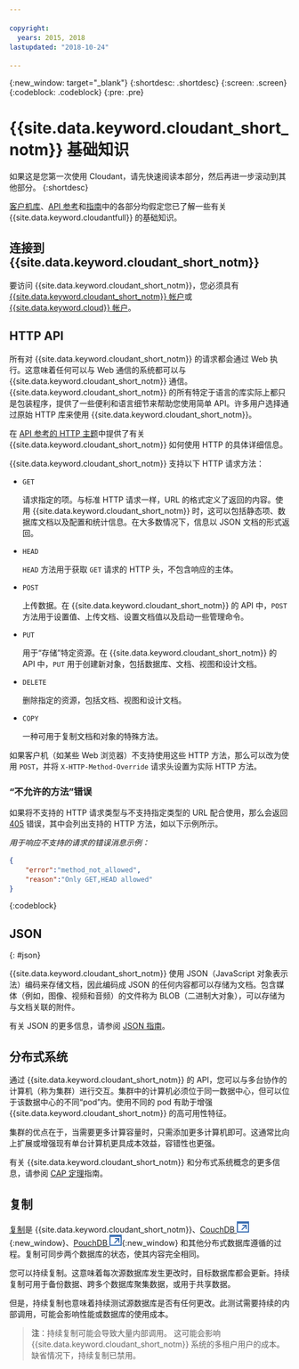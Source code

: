 ```yaml
---

copyright:
  years: 2015, 2018
lastupdated: "2018-10-24"

---
```


{:new_window: target="_blank"}
{:shortdesc: .shortdesc}
{:screen: .screen}
{:codeblock: .codeblock}
{:pre: .pre}

<!-- Acrolinx: 2018-05-07 -->

# {{site.data.keyword.cloudant_short_notm}} 基础知识

如果这是您第一次使用 Cloudant，请先快速阅读本部分，然后再进一步滚动到其他部分。
{:shortdesc}

[客户机库](../libraries/index.html#-client-libraries)、[API 参考](../api/index.html#-api-reference)和[指南](../guides/acurl.html#authorized-curl-acurl-)中的各部分均假定您已了解一些有关 {{site.data.keyword.cloudantfull}} 的基础知识。

## 连接到 {{site.data.keyword.cloudant_short_notm}}

要访问 {{site.data.keyword.cloudant_short_notm}}，您必须具有 [{{site.data.keyword.cloudant_short_notm}} 帐户](../api/account.html)或 [{{site.data.keyword.cloud}} 帐户](../offerings/bluemix.html)。

## HTTP API

所有对 {{site.data.keyword.cloudant_short_notm}} 的请求都会通过 Web 执行。这意味着任何可以与 Web 通信的系统都可以与 {{site.data.keyword.cloudant_short_notm}} 通信。{{site.data.keyword.cloudant_short_notm}} 的所有特定于语言的库实际上都只是包装程序，提供了一些便利和语言细节来帮助您使用简单 API。许多用户选择通过原始 HTTP 库来使用 {{site.data.keyword.cloudant_short_notm}}。

在 [API 参考的 HTTP 主题](../api/http.html)中提供了有关 {{site.data.keyword.cloudant_short_notm}} 如何使用 HTTP 的具体详细信息。

{{site.data.keyword.cloudant_short_notm}} 支持以下 HTTP 请求方法：

-   `GET`

    请求指定的项。与标准 HTTP 请求一样，URL 的格式定义了返回的内容。使用 {{site.data.keyword.cloudant_short_notm}} 时，这可以包括静态项、数据库文档以及配置和统计信息。在大多数情况下，信息以 JSON 文档的形式返回。

-   `HEAD`

    `HEAD` 方法用于获取 `GET` 请求的 HTTP 头，不包含响应的主体。

-   `POST`

    上传数据。在 {{site.data.keyword.cloudant_short_notm}} 的 API 中，`POST` 方法用于设置值、上传文档、设置文档值以及启动一些管理命令。

-   `PUT`

    用于“存储”特定资源。在 {{site.data.keyword.cloudant_short_notm}} 的 API 中，`PUT` 用于创建新对象，包括数据库、文档、视图和设计文档。

-   `DELETE`

    删除指定的资源，包括文档、视图和设计文档。

-   `COPY`

    一种可用于复制文档和对象的特殊方法。

如果客户机（如某些 Web 浏览器）不支持使用这些 HTTP 方法，那么可以改为使用 `POST`，并将 `X-HTTP-Method-Override` 请求头设置为实际 HTTP 方法。

### “不允许的方法”错误

如果将不支持的 HTTP 请求类型与不支持指定类型的 URL 配合使用，那么会返回 [405](../api/http.html#405) 错误，其中会列出支持的 HTTP 方法，如以下示例所示。

_用于响应不支持的请求的错误消息示例：_

```json
{
    "error":"method_not_allowed",
    "reason":"Only GET,HEAD allowed"
}
```
{:codeblock}

## JSON
{: #json}

{{site.data.keyword.cloudant_short_notm}} 使用 JSON（JavaScript 对象表示法）编码来存储文档，因此编码成 JSON 的任何内容都可以存储为文档。包含媒体（例如，图像、视频和音频）的文件称为 BLOB（二进制大对象），可以存储为与文档关联的附件。

有关 JSON 的更多信息，请参阅 [JSON 指南](../guides/json.html)。

<div id="distributed"></div>

## 分布式系统

通过 {{site.data.keyword.cloudant_short_notm}} 的 API，您可以与多台协作的计算机（称为集群）进行交互。集群中的计算机必须位于同一数据中心，但可以位于该数据中心的不同“pod”内。使用不同的 pod 有助于增强 {{site.data.keyword.cloudant_short_notm}} 的高可用性特征。

集群的优点在于，当需要更多计算容量时，只需添加更多计算机即可。这通常比向上扩展或增强现有单台计算机更具成本效益，容错性也更强。

有关 {{site.data.keyword.cloudant_short_notm}} 和分布式系统概念的更多信息，请参阅 [CAP 定理](../guides/cap_theorem.html)指南。

## 复制

[复制](../api/replication.html)是 {{site.data.keyword.cloudant_short_notm}}、[CouchDB ![外部链接图标](../images/launch-glyph.svg "外部链接图标")](http://couchdb.apache.org/){:new_window}、[PouchDB ![外部链接图标](../images/launch-glyph.svg "外部链接图标")](http://pouchdb.com/){:new_window} 和其他分布式数据库遵循的过程。复制可同步两个数据库的状态，使其内容完全相同。

您可以持续复制。这意味着每次源数据库发生更改时，目标数据库都会更新。持续复制可用于备份数据、跨多个数据库聚集数据，或用于共享数据。

但是，持续复制也意味着持续测试源数据库是否有任何更改。此测试需要持续的内部调用，可能会影响性能或数据库的使用成本。

>   **注**：持续复制可能会导致大量内部调用。
    这可能会影响 {{site.data.keyword.cloudant_short_notm}} 系统的多租户用户的成本。
    缺省情况下，持续复制已禁用。
